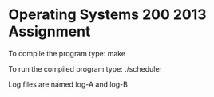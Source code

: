Operating Systems 200 2013 Assignment
=====================================

To compile the program type:
  make

To run the compiled program type:
	./scheduler <jobfilename>

Log files are named log-A and log-B
